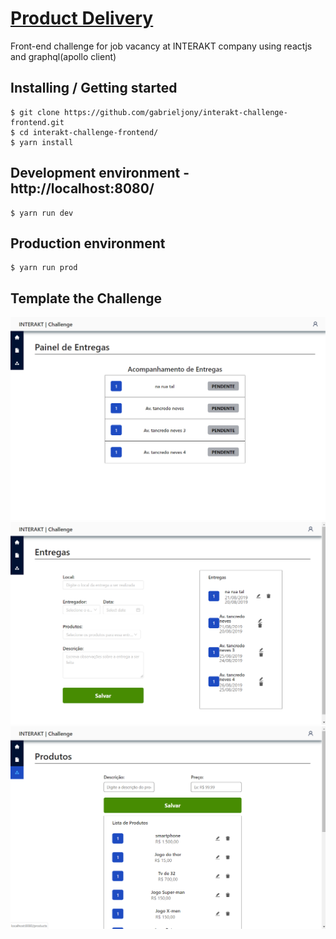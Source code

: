 # [Product Delivery](https://interakt-challenge-frontend.herokuapp.com/)

Front-end challenge for job vacancy at INTERAKT company using reactjs and graphql(apollo client)

## Installing / Getting started

```shell
$ git clone https://github.com/gabrieljony/interakt-challenge-frontend.git
$ cd interakt-challenge-frontend/
$ yarn install
```
## Development environment - http://localhost:8080/

```shell
$ yarn run dev
```

## Production environment

```shell
$ yarn run prod
```

## Template the Challenge

![Home](./prototype/Home.png)
![Delivery](./prototype/Delivery.png)
![Products](./prototype/Products.png)

